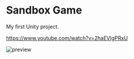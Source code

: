 # Sandbox Game
My first Unity project.

https://www.youtube.com/watch?v=2haEVlgPRxU

![preview](https://psv4.userapi.com/c856320/u2527682/docs/d13/630d240ee916/Bezymyanny.png?extra=XTwQCqKFl8DPjExaigv8DVLzxhuVxNZUt2j6cTNNSj2934cDDx79olzKFU7YLLh0eEVaqyazMJS7JyO43LpyxLhVkmFBdXGgkMrWsxiBSIHL1afuq4CT35TS0GazAXJohnw54Zc-Qyfcz_rons8)
